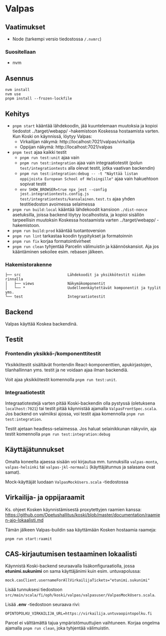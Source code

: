 # Valpas

## Vaatimukset

- Node (tarkempi versio tiedostossa `/.nvmrc`)

### Suositellaan

- nvm

## Asennus

```
nvm install
nvm use
pnpm install --frozen-lockfile
```

## Kehitys

- `pnpm start` kääntää lähdekoodin, jää kuuntelemaan muutoksia ja kopioi tiedostot ../target/webapp/ -hakemistoon
  Koskessa hostaamista varten. Kun Koski on käynnissä, löytyy Valpas:
  - Virkailijan näkymä: http://localhost:7021/valpas/virkailija
  - Oppijan näkymä: http://localhost:7021/valpas
- `pnpm test` ajaa kaikki testit
  - `pnpm run test:unit` ajaa vain
  - `pnpm run test:integration` ajaa vain integraatiotestit (polun `test/integrationtests` alla olevat testit, jotka vaativan backendin)
  - `pnpm run test:integration:debug -- -t "Näyttää listan oppijoista European School of Helsingille"` ajaa vain hakuehtoon sopivat testit
  - `env SHOW_BROWSER=true npx jest --config jest.integrationtests.config.js test/integrationtests/kansalainen.test.ts` ajaa yhden testitiedoston avoimessa selaimessa
- `pnpm run build:local` kääntää lähdekoodit kansioon `./dist-nonce` asetuksilla, joissa backend löytyy localhostista, ja kopioi
  sisällön tarpeellisin muutoksin Koskessa hostaamista varten ../target/webapp/ -hakemistoon.
- `pnpm run build:prod` kääntää tuotantoversion
- `pnpm run lint` tarkastaa koodin tyypitykset ja formatoinnin
- `pnpm run fix` korjaa formatointivirheet
- `pnpm run clean` tyhjentää Parcelin välimuistin ja käännöskansiot. Aja jos kääntäminen sekoilee esim. rebasen jälkeen.

### Hakemistorakenne

```
├── src                     Lähdekoodit ja yksikkötestit niiden rinnalla
│   ├── views               Näkymäkomponentit
│   └── *                   Uudelleenkäytettävät komponentit ja tyylit yms.
└── test                    Integraatiotestit
```

## Backend

Valpas käyttää Koskea backendinä.

## Testit

### Frontendin yksikkö-/komponenttitestit

Yksikkötestit sisältävät frontendin React-komponenttien, apukirjastojen, tilanhallinnan yms. testit ja ne voidaan ajaa ilman backendiä.

Voit ajaa yksikkötestit komennolla `pnpm run test:unit`.

### Integraatiotestit

Integraatiotestejä varten pitää Koski-backendin olla pystyssä (oletuksena `localhost:7021`) tai testit pitää käynnistää ajamalla `ValpasFrontSpec.scala`.
Jos backend on valmiiksi ajossa, voi testit ajaa komennolla `pnpm run test:integration`.

Testit ajetaan headless-selaimessa. Jos haluat selainikkunan näkyviin, aja testit komennolla `pnpm run test:integration:debug`

## Käyttäjätunnukset

Omalta koneelta ajaessa sisään voi kirjautua mm. tunnuksilla `valpas-monta`, `valpas-helsinki` tai `valpas-jkl-normaali` (käyttäjätunnus ja salasana ovat samat).

Mock-käyttäjät luodaan `ValpasMockUsers.scala` -tiedostossa

## Virkailija- ja oppijaraamit

Ks. ohjeet Kosken käynnistämisestä proxytettyjen raamien kanssa:
https://github.com/Opetushallitus/koski/blob/master/documentation/raamien-ajo-lokaalisti.md

Tämän jälkeen Valpas-buildin saa käyttämään Kosken hostaamia raameja:

```
pnpm run start:raamit
```

## CAS-kirjautumisen testaaminen lokaalisti

Käynnistä Koski-backend seuraavalla lisäkonfiguraatiolla, jossa **etunimi.sukunimi** on sama käyttäjänimi kuin esim. untuvapolussa:

```
mock.casClient.usernameForAllVirkailijaTickets="etunimi.sukunimi"
```

Lisää tunnuksesi tiedostoon `src/main/scala/fi/oph/koski/valpas/valpasuser/ValpasMockUsers.scala`.

Lisää **.env** -tiedostoon seuraava rivi:

```
OPINTOPOLKU_VIRKAILIJA_URL=https://virkailija.untuvaopintopolku.fi
```

Parcel ei välttämättä tajua ympäristömuuttujien vaihtuneen. Korjaa ongelma ajamalla `pnpm run clean`, joka tyhjentää välimuistin.
